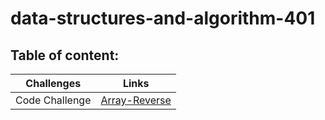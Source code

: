 # data-structures-and-algorithm-401

## Table of content:

Challenges | Links
---------- | ----------
Code Challenge |  [Array-Reverse](challenges-401/Array-Reverse/code-challenge-1.png)

